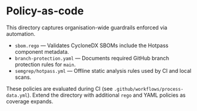 # Policy-as-code

This directory captures organisation-wide guardrails enforced via automation.

- `sbom.rego` — Validates CycloneDX SBOMs include the Hotpass component metadata.
- `branch-protection.yaml` — Documents required GitHub branch protection rules for `main`.
- `semgrep/hotpass.yml` — Offline static analysis rules used by CI and local scans.

These policies are evaluated during CI (see `.github/workflows/process-data.yml`). Extend the directory with additional `rego` and YAML policies as coverage expands.
